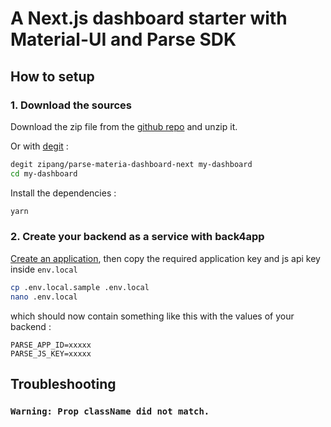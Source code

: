 # A Next.js dashboard starter with Material-UI and Parse SDK

## How to setup

### 1. Download the sources

Download the zip file from the [github repo](https://github.com/zipang/parse-materia-dashboard-next) and unzip it.

Or with [degit](https://github.com/Rich-Harris/degit) : 
```sh
degit zipang/parse-materia-dashboard-next my-dashboard
cd my-dashboard
```

Install the dependencies :

```sh
yarn
```

### 2. Create your backend as a service with back4app

[Create an application](https://youtu.be/JWMv2aEx5G0), then copy the required application key and js api key inside `env.local`

```sh
cp .env.local.sample .env.local
nano .env.local
```

which should now contain something like this with the values of your backend :

```properties
PARSE_APP_ID=xxxxx
PARSE_JS_KEY=xxxxx
```

## Troubleshooting

### `Warning: Prop className did not match.`
